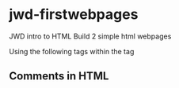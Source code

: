 # jwd-firstwebpages
JWD intro to HTML
Build 2 simple html webpages

Using the following tags within the <body> tag
<nav>
<h1>
<div>
<section>
<article>
<img>
<a>
<footer>
Comments in HTML
<!-- This is a comment -->
  

